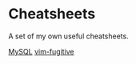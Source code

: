 # Cheatsheets


A set of my own useful cheatsheets.



[MySQL](mysql.md)
[vim-fugitive](vim-fugitive.md)
